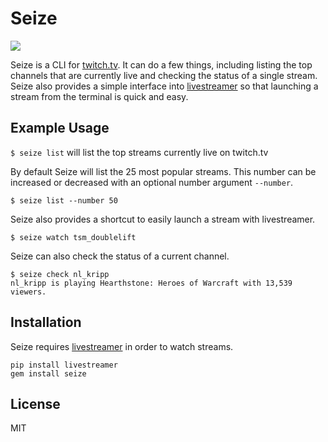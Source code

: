 # Seize

<img src='https://cloud.githubusercontent.com/assets/9126138/16828648/ef17e534-494e-11e6-9716-ff95d2e40d67.png'>

Seize is a CLI for [twitch.tv](http://twitch.tv). It can do a few things, including listing the top channels that are currently live and checking the status of a single stream. Seize also provides a simple interface into [livestreamer](https://github.com/chrippa/livestreamer) so that launching a stream from the terminal is quick and easy.

## Example Usage

`$ seize list` will list the top streams currently live on twitch.tv

By default Seize will list the 25 most popular streams. This number can be increased or decreased with an optional number argument `--number`.

`$ seize list --number 50`

Seize also provides a shortcut to easily launch a stream with livestreamer.

```
$ seize watch tsm_doublelift
```

Seize can also check the status of a current channel.

```
$ seize check nl_kripp
nl_kripp is playing Hearthstone: Heroes of Warcraft with 13,539 viewers.
```

## Installation

Seize requires [livestreamer](http://docs.livestreamer.io/) in order to watch streams.

```
pip install livestreamer
gem install seize
```

## License

MIT
